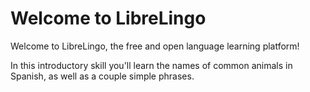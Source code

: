 # Welcome to LibreLingo

Welcome to LibreLingo, the free and open language learning platform!

In this introductory skill you'll learn the names of common animals in Spanish,
as well as a couple simple phrases.
